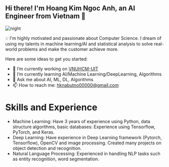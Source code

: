 ## Hi there! I'm Hoang Kim Ngoc Anh, an AI Engineer from Vietnam 👋
![night](https://github.com/hkna00000/hkna00000/assets/94036494/fffaa0f4-e75d-4604-9ca1-3d4616722c13)

💡 I'm highly motivated and passionate about Computer Science. I dream of using my talents in machine learning/AI and statistical analysis to solve real-world problems and make the customer achieve more.

Here are some ideas to get you started:

- 🔭 I’m currently working on [VNUHCM-UIT](https://www.uit.edu.vn/)
- 🌱 I’m currently learning  AI/Machine Learning/DeepLearning, Algorithms
- 💬 Ask me about AI, ML, DL, Algorithms
- 📫 How to reach me: hknabutno00000@gmail.com
 # Skills and Experience
- Machine Learning: Have 3 years of experience using Python, data structure algorithms, basic databases: Experience using Tensorflow, PyTorch, and Keras.
- Deep Learning: Have experience in Deep Learning framework (Pytorch, Tensorflow), OpenCV and image processing. Created many projects on object detection and recognition.
- Natural Language Processing: Experienced in handling NLP tasks such as entity recognition, word segmentation.
